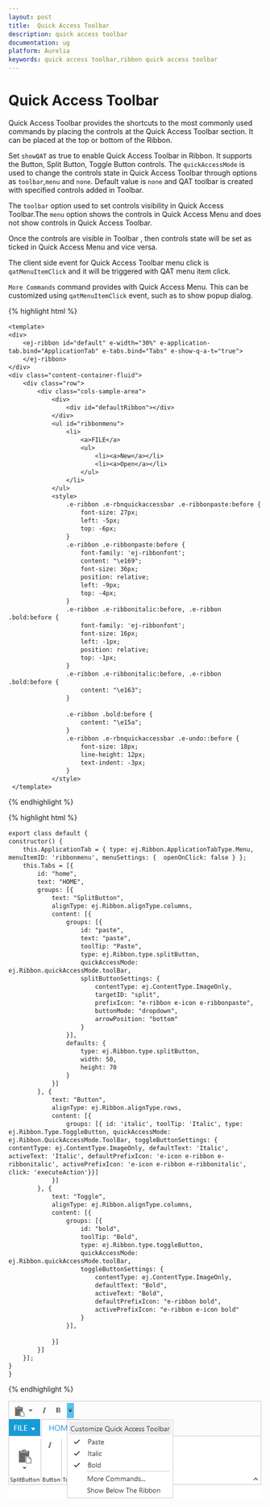 ```yaml
---
layout: post
title:  Quick Access Toolbar
description: quick access toolbar
documentation: ug
platform: Aurelia
keywords: quick access toolbar,ribbon quick access toolbar
---
```


# Quick Access Toolbar

Quick Access Toolbar provides the shortcuts to the most commonly used commands by placing the controls at the Quick Access Toolbar section. It can be placed at the top or bottom of the Ribbon.

Set `showQAT` as true to enable Quick Access Toolbar in Ribbon. It supports the Button, Split Button, Toggle Button controls. The `quickAccessMode` is used to change the controls state in Quick Access Toolbar through options as `toolbar`,`menu` and `none`. Default value is `none` and QAT toolbar is created with specified controls added in Toolbar.

The `toolbar` option used to set controls visibility in Quick Access Toolbar.The `menu` option shows the controls in Quick Access Menu and does not show controls in Quick Access Toolbar.

Once the controls are visible in Toolbar , then controls state will be set as ticked in Quick Access Menu and vice versa.  

The client side event for Quick Access Toolbar menu click is `qatMenuItemClick` and it will be triggered with QAT menu item click.

`More Commands` command provides with Quick Access Menu. This can be customized using `qatMenuItemClick` event, such as to show popup dialog. 

{% highlight html %}

	<template>
    <div>
        <ej-ribbon id="default" e-width="30%" e-application-tab.bind="ApplicationTab" e-tabs.bind="Tabs" e-show-q-a-t="true">
        </ej-ribbon>
    </div>
    <div class="content-container-fluid">
        <div class="row">
            <div class="cols-sample-area">
                <div>
                    <div id="defaultRibbon"></div>
                </div>
                <ul id="ribbonmenu">
                    <li>
                        <a>FILE</a>
                        <ul>
                            <li><a>New</a></li>
                            <li><a>Open</a></li>
                        </ul>
                    </li>
                </ul>
                <style>
                    .e-ribbon .e-rbnquickaccessbar .e-ribbonpaste:before {
                        font-size: 27px;
                        left: -5px;
                        top: -6px;
                    }
                    .e-ribbon .e-ribbonpaste:before {
                        font-family: 'ej-ribbonfont';
                        content: "\e169";
                        font-size: 36px;
                        position: relative;
                        left: -9px;
                        top: -4px;
                    }
                    .e-ribbon .e-ribbonitalic:before, .e-ribbon .bold:before {
                        font-family: 'ej-ribbonfont';
                        font-size: 16px;
                        left: -1px;
                        position: relative;
                        top: -1px;
                    }
                    .e-ribbon .e-ribbonitalic:before, .e-ribbon .bold:before {
                        content: "\e163";
                    }

                    .e-ribbon .bold:before {
                        content: "\e15a";
                    }
                    .e-ribbon .e-rbnquickaccessbar .e-undo::before {
                        font-size: 18px;
                        line-height: 12px;
                        text-indent: -3px;
                    }
                </style>
     </template>

{% endhighlight %}

{% highlight html %}

    export class default {
    constructor() {
        this.ApplicationTab = { type: ej.Ribbon.ApplicationTabType.Menu, menuItemID: 'ribbonmenu', menuSettings: {  openOnClick: false } };
        this.Tabs = [{
            id: "home",
            text: "HOME",
            groups: [{
                text: "SplitButton",
                alignType: ej.Ribbon.alignType.columns,
                content: [{
                    groups: [{
                        id: "paste",
                        text: "paste",
                        toolTip: "Paste",
                        type: ej.Ribbon.type.splitButton,
                        quickAccessMode: ej.Ribbon.quickAccessMode.toolBar,
                        splitButtonSettings: {
                            contentType: ej.ContentType.ImageOnly,
                            targetID: "split",
                            prefixIcon: "e-ribbon e-icon e-ribbonpaste",
                            buttonMode: "dropdown",
                            arrowPosition: "bottom"
                        }
                    }],
                    defaults: {
                        type: ej.Ribbon.type.splitButton,
                        width: 50,
                        height: 70
                    }
                }]
            }, {
                text: "Button",
                alignType: ej.Ribbon.alignType.rows,
                content: [{
                    groups: [{ id: 'italic', toolTip: 'Italic', type: ej.Ribbon.Type.ToggleButton, quickAccessMode: ej.Ribbon.QuickAccessMode.ToolBar, toggleButtonSettings: { contentType: ej.ContentType.ImageOnly, defaultText: 'Italic', activeText: 'Italic', defaultPrefixIcon: 'e-icon e-ribbon e-ribbonitalic', activePrefixIcon: 'e-icon e-ribbon e-ribbonitalic', click: 'executeAction'}}]
                }]
            }, {
                text: "Toggle",
                alignType: ej.Ribbon.alignType.columns,
                content: [{
                    groups: [{
                        id: "bold",
                        toolTip: "Bold",
                        type: ej.Ribbon.type.toggleButton,
                        quickAccessMode: ej.Ribbon.quickAccessMode.toolBar,
                        toggleButtonSettings: {
                            contentType: ej.ContentType.ImageOnly,
                            defaultText: "Bold",
                            activeText: "Bold",
                            defaultPrefixIcon: "e-ribbon bold",
                            activePrefixIcon: "e-ribbon e-icon bold"
                        }
                    }],
	
                }]
            }]
        }];
    }
    }
	 
{% endhighlight %}

![](Quick-Access-Toolbar_images/Quick-Access-Toolbar_img1.png)
